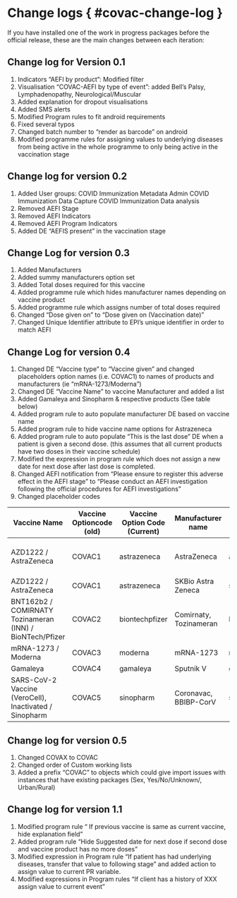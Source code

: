 # Change logs { #covac-change-log }

If you have installed one of the work in progress packages before the official release, these are the main changes between each iteration:

## Change log for Version 0.1

1. Indicators “AEFI by product”: Modified filter
2. Visualisation “COVAC-AEFI by type of event”: added Bell’s Palsy, Lymphadenopathy, Neurological/Muscular
3. Added explanation for dropout visualisations
4. Added SMS alerts
5. Modified Program rules to fit android requirements
6. Fixed several typos
7. Changed batch number to “render as barcode” on android
8. Modified programme rules for assigning values to underlying diseases from being active in the whole programme to only being active in the vaccination stage

## Change log for version 0.2

1. Added User groups:
COVID Immunization Metadata Admin
COVID Immunization Data Capture
COVID Immunization Data analysis
2. Removed AEFI Stage
3. Removed AEFI Indicators
4. Removed AEFI Program Indicators
5. Added DE “AEFIS present” in the vaccination stage

## Change Log for version 0.3

1. Added Manufacturers
2. Added summy manufacturers option set
3. Added Total doses required for this vaccine
4. Added programme rule which hides manufacturer names depending on vaccine product
5. Added programme rule which assigns number of total doses required
6. Changed “Dose given on” to “Dose given on (Vaccination date)”
7. Changed Unique Identifier attribute to EPI’s unique identifier in order to match AEFI

## Change Log for version 0.4

1. Changed DE “Vaccine type” to “Vaccine given” and changed placeholders option names (i.e. COVAC1) to names of products and  manufacturers (ie “mRNA-1273/Moderna”)
2. Changed DE “Vaccine Name” to vaccine Manufacturer and added a list
3. Added Gamaleya and Sinopharm & respective products (See table below)
4. Added program rule to auto populate manufacturer DE based on vaccine name
5. Added program rule to hide vaccine name options for Astrazeneca
6. Added program rule to auto populate “This is the last dose” DE when a patient is given a second dose. (this assumes that all current products have two doses in their vaccine schedule)
7. Modified the expression in program rule which does not assign a new date for next dose after last dose is completed.
8. Changed AEFI notification from “Please ensure to register this adverse effect in the AEFI stage” to “Please conduct an AEFI investigation following the official procedures for AEFI investigations”
9. Changed placeholder codes

|Vaccine Name|Vaccine Optioncode (old)|Vaccine Option Code (Current)|Manufacturer name|Option Code|Age Recommendation|Dose Interval|Number of doses|
|--- |--- |--- |--- |--- |--- |--- |--- |
|AZD1222 / AstraZeneca|COVAC1|astrazeneca|AstraZeneca|astrazeneca|18|10 days (8-12*)|2|
|AZD1222 / AstraZeneca|COVAC1|astrazeneca|SKBio Astra Zeneca|skbioastrazeneca|18|10 (8-12*)|2|
|BNT162b2 / COMIRNATY Tozinameran (INN) / BioNTech/Pfizer|COVAC2|biontechpfizer|Comirnaty, Tozinameran|biontechpfizer|16|21|2|
|mRNA-1273 / Moderna|COVAC3|moderna|mRNA-1273|moderna|18|28|2|
|Gamaleya|COVAC4|gamaleya|Sputnik V|gamaleya|18|21|2|
|SARS-CoV-2 Vaccine (VeroCell), Inactivated / Sinopharm|COVAC5|sinopharm|Coronavac, BBIBP-CorV|sinopharm|18|21 days (21-28)*|2|

## Change log for version 0.5

1. Changed COVAX to COVAC
2. Changed order of Custom working lists
3. Added a prefix “COVAC” to objects which could give import issues with instances that have existing packages (Sex, Yes/No/Unknown/, Urban/Rural)

## Change log for version 1.1

1. Modified program rule “  If previous vaccine is same as current vaccine, hide explanation field”
2. Added program rule “Hide Suggested date for next dose if second dose and vaccine product has no more doses”
3. Modified expression in Program rule “If patient has had underlying diseases, transfer that value to following stage” and added action to assign value to current PR variable.
4. Modified expressions in Program rules “If client has a history of XXX assign value to current event”
